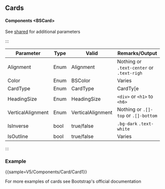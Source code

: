 ﻿## Cards

#### Components \<BSCard\>
See [shared](layout/shared) for additional parameters

:::

| Parameter         | Type | Valid             | Remarks/Output                            | 
|-------------------|------|-------------------|-------------------------------------------|
| Alignment         | Enum | Alignment         | Nothing or `.text-center` or `.text-righ` | {.table-striped}
| Color             | Enum | BSColor           | Varies                                    |
| CardType          | Enum | CardType          | CardTy[e                                  |
| HeadingSize       | Enum | HeadingSize       | `<div>` or `<h1>` to `<h6>`               |
| VerticalAlignment | Enum | VerticalAlignment | Nothing or `.[]-top` or `.[]-bottom`      |
| IsInverse         | bool | true/false        | `.bg-dark` `.text-white`                  |
| IsOutline         | bool | true/false        | Varies                                    |

:::

### Example

{{sample=V5/Components/Card/Card1}}

For more examples of cards see Bootstrap's official documentation